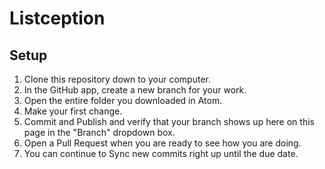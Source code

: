 # Listception

## Setup

1. Clone this repository down to your computer.
1. In the GitHub app, create a new branch for your work.
1. Open the entire folder you downloaded in Atom.
1. Make your first change.
1. Commit and Publish and verify that your branch shows up here on this page in the "Branch" dropdown box.
1. Open a Pull Request when you are ready to see how you are doing.
1. You can continue to Sync new commits right up until the due date.
